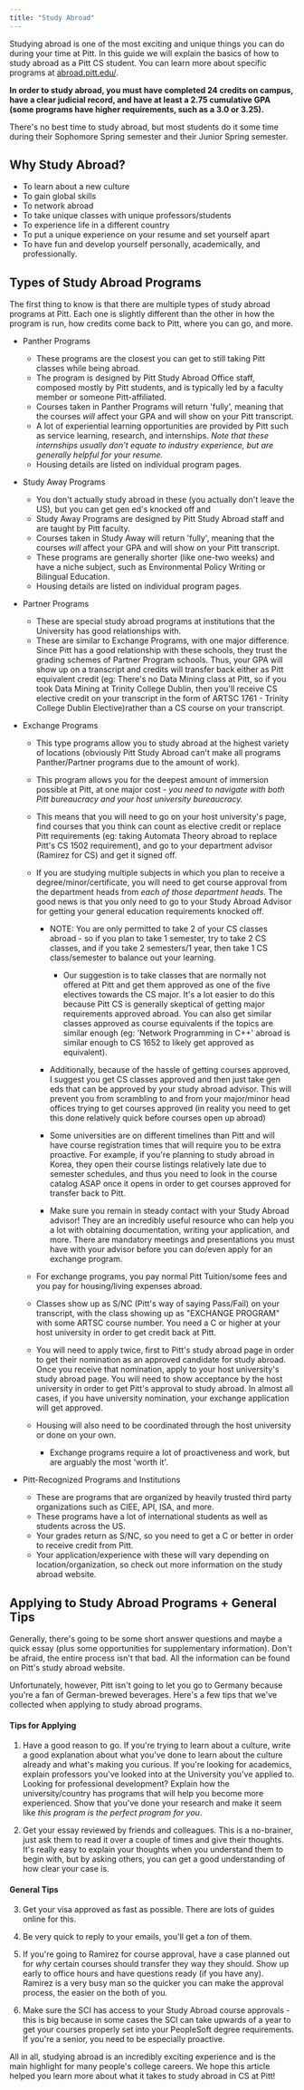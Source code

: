 ```yaml
---
title: "Study Abroad"
---
```


Studying abroad is one of the most exciting and unique things you can do during your time at Pitt. In this guide we will explain the basics of how to study abroad as a Pitt CS student. You can learn more about specific programs at [abroad.pitt.edu/](https://abroad.pitt.edu "Study Abroad at Pitt").

**In order to study abroad, you must have completed 24 credits on campus, have a clear judicial record, and have at least a 2.75 cumulative GPA (some programs have higher requirements, such as a 3.0 or 3.25).**

There's no best time to study abroad, but most students do it some time during their Sophomore Spring semester and their Junior Spring semester.

## Why Study Abroad?

- To learn about a new culture
- To gain global skills
- To network abroad
- To take unique classes with unique professors/students
- To experience life in a different country
- To put a unique experience on your resume and set yourself apart
- To have fun and develop yourself personally, academically, and professionally.


## Types of Study Abroad Programs

The first thing to know is that there are multiple types of study abroad programs at Pitt. Each one is slightly different than the other in how the program is run, how credits come back to Pitt, where you can go, and more.

- Panther Programs
    - These programs are the closest you can get to still taking Pitt classes while being abroad.
    - The program is designed by Pitt Study Abroad Office staff, composed mostly by Pitt students, and is typically led by a faculty member or someone Pitt-affiliated.
    - Courses taken in Panther Programs will return 'fully', meaning that the courses *will* affect your GPA and will show on your Pitt transcript.
    - A lot of experiential learning opportunities are provided by Pitt such as service learning, research, and internships. *Note that these internships usually don't equate to industry experience, but are generally helpful for your resume.*
    - Housing details are listed on individual program  pages.


- Study Away Programs
    - You don't actually study abroad in these (you actually don't leave the US), but you can get gen ed's knocked off and 
    - Study Away Programs are designed by Pitt Study Abroad staff and are taught by Pitt faculty.
    - Courses taken in Study Away will return 'fully', meaning that the courses *will* affect your GPA and will show on your Pitt transcript.
    - These programs are generally shorter (like one-two  weeks) and have a niche subject, such as Environmental Policy Writing or Bilingual Education.
    - Housing details are listed on individual program  pages.


- Partner Programs
    - These are special study abroad programs at institutions that the University has good relationships with.
    - These are similar to Exchange Programs, with one major difference. Since Pitt has a good relationship with these schools, they trust the grading schemes of Partner Program schools. Thus, your GPA will show up on a transcript and credits will transfer back either as Pitt equivalent credit (eg: There's no Data Mining class at Pitt, so if you took Data Mining at Trinity College Dublin, then you'll receive CS elective credit on your transcript in the form of ARTSC 1761 - Trinity College Dublin Elective)rather than a CS course on your transcript.

- Exchange Programs
    - This type programs allow you to study abroad at the highest variety of locations (obviously Pitt Study Abroad can't make all programs Panther/Partner programs due to the amount of work).
    - This program allows you for the deepest amount of immersion possible at Pitt, at one major cost - *you need to navigate with both Pitt bureaucracy and your host university bureaucracy.*
    - This means that you will need to go on your host university's page, find courses that you think can count as elective credit or replace Pitt requirements (eg: taking Automata Theory abroad to replace Pitt's CS 1502 requirement), and go to your department advisor (Ramirez for CS) and get it signed off. 
    - If you are studying multiple subjects in which you plan to receive a degree/minor/certificate, you will need to get course approval from the department heads from *each of those department heads*. The good news is that you only need to go to your Study Abroad Advisor for getting your general education requirements knocked off.
        - NOTE: You are only permitted to take 2 of your CS classes abroad - so if you plan to take 1 semester, try to take 2 CS classes, and if you take 2 semesters/1 year, then take 1 CS class/semester to balance out your learning.
            - Our suggestion is to take classes that are normally not offered at Pitt and get them approved as one of the five electives towards the CS major. It's a lot easier to do this because Pitt CS is generally skeptical of getting major requirements approved abroad. You can also get similar classes approved as course equivalents if the topics are similar enough (eg: 'Network Programming in C++' abroad is similar enough to CS 1652 to likely get approved as equivalent).
        - Additionally, because of the hassle of getting courses approved, I suggest you get CS classes approved and then just take gen eds that can be approved by your study abroad advisor. This will prevent you from scrambling to and from your major/minor head offices trying to get courses approved (in reality you need to get this done relatively quick before courses open up abroad)
        - Some universities are on different timelines than Pitt and will have course registration times that will require you to be extra proactive. For example, if you're planning to study abroad in Korea, they open their course listings relatively late due to semester schedules, and thus you need to look in the course catalog ASAP once it opens in order to get courses approved for transfer back to Pitt.
        
        - Make sure you remain in steady contact with your Study Abroad advisor! They are an incredibly useful resource who can help you a lot with obtaining documentation, writing your application, and more. There are mandatory meetings and presentations you must have with your advisor before you can do/even apply for an exchange program.

    - For exchange programs, you pay normal Pitt Tuition/some fees and you pay for housing/living expenses abroad. 
    - Classes show up as S/NC (Pitt's way of saying Pass/Fail) on your transcript, with the class showing up as "EXCHANGE PROGRAM" with some ARTSC course number. You need a C or higher at your host university in order to get credit back at Pitt.
    - You will need to apply twice, first to Pitt's study abroad page in order to get their nomination as an approved candidate for study abroad. Once you receive that nomination, apply to your host university's study abroad page. You will need to show acceptance by the host university in order to get Pitt's approval to study abroad. In almost all cases, if you have university nomination, your exchange application will get approved.
    - Housing will also need to be coordinated through the host university or done on your own.
        - Exchange programs require a lot of proactiveness and work, but are arguably the most 'worth it'.

- Pitt-Recognized Programs and Institutions
    - These are programs that are organized by heavily trusted third party organizations such as CIEE, API, ISA, and more.
    - These programs have a lot of international students as well as students across the US. 
    - Your grades return as S/NC, so you need to get a C or better in order to receive credit from Pitt.
    - Your application/experience with these will vary depending on location/organization, so check out more information on the study abroad website.


## Applying to Study Abroad Programs + General Tips

Generally, there's going to be some short answer questions and maybe a quick essay (plus some opportunities for supplementary information). Don't be afraid, the entire process isn't that bad. All the information can be found on Pitt's study abroad website.

Unfortunately, however, Pitt isn't going to let you go to Germany because you're a fan of German-brewed beverages. Here's a few tips that we've collected when applying to study abroad programs.

#### Tips for Applying

1. Have a good reason to go. If you're trying to learn about a culture, write a good explanation about what you've done to learn about the culture already and what's making you curious. If you're looking for academics, explain professors you've looked into at the University you've applied to. Looking for professional development? Explain how the university/country has programs that will help you become more experienced. Show that you've done your research and make it seem like *this program is the perfect program for you*. 

2. Get your essay reviewed by friends and colleagues. This is a no-brainer, just ask them to read it over a couple of times and give their thoughts. It's really easy to explain your thoughts when you understand them to begin with, but by asking others, you can get a good understanding of how clear your case is.

#### General Tips 

3. Get your visa approved as fast as possible. There are lots of guides online for this.

4. Be very quick to reply to your emails, you'll get a *ton* of them.

5. If you're going to Ramirez for course approval, have a case planned out for *why* certain courses should transfer they way they should. Show up early to office hours and have questions ready (if you have any). Ramirez is a very busy man so the quicker you can make the approval process, the easier on the both of you.

6. Make sure the SCI has access to your Study Abroad course approvals - this is big because in some cases the SCI can take upwards of a year to get your courses properly set into your PeopleSoft degree requirements. If you're a senior, you need to be especially proactive.



All in all, studying abroad is an incredibly exciting experience and is the main highlight for many people's college careers. We hope this article helped you learn more about what it takes to study abroad in CS at Pitt!
    


